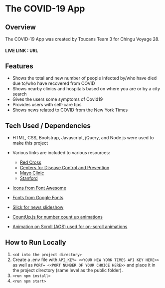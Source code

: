 # The COVID-19 App

## Overview

The COVID-19 App was created by Toucans Team 3 for Chingu Voyage 28.

#### LIVE LINK : URL

## Features

- Shows the total and new number of people infected by/who have died due to/who have recovered from COVID
- Shows nearby clinics and hospitals based on where you are or by a city search
- Gives the users some symptoms of Covid19
- Provides users with self-care tips
- Shows news related to COVID from the New York Times

## Tech Used / Dependencies

- HTML, CSS, Bootstrap, Javascript, jQuery, and Node.js were used to make this project

- Various links are included to various resources:

  - [Red Cross](https://www.redcross.org/get-help/how-to-prepare-for-emergencies/types-of-emergencies/coronavirus-safety.html)
  - [Centers for Disease Control and Prevention](https://www.cdc.gov/coronavirus/2019-ncov/prevent-getting-sick/prevention.html)
  - [Mayo Clinic](https://www.mayoclinic.org/diseases-conditions/coronavirus/in-depth/treating-covid-19-at-home/art-20483273)
  - [Stanford](https://healthalerts.stanford.edu/covid-19/prevention-care/personal-care-prevention/)

- [Icons from Font Awesome](https://fontawesome.com/)

- [Fonts from Google Fonts](https://fonts.google.com/)

- [Slick for news slideshow](https://github.com/kenwheeler/slick)

- [CountUp.js for number count up animations](https://inorganik.github.io/countUp.js/)

- [Animation on Scroll (AOS) used for on-scroll animations](https://github.com/michalsnik/aos)

## How to Run Locally

1. `<cd into the project directory>`
2. Create a .env file with
   `API_KEY= <<YOUR NEW YORK TIMES API KEY HERE>>`
   as well as
   `PORT= <<PORT NUMBER OF YOUR CHOICE HERE>>`
   and place it in the project directory (same level as the public folder).
3. `<run npm install>`
4. `<run npm start>`
